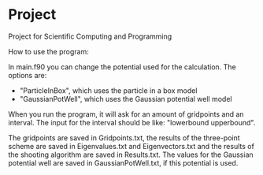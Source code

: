 # Project
Project for Scientific Computing and Programming

How to use the program:

In main.f90 you can change the potential used for the calculation. The options are:
+ "ParticleInBox", which uses the particle in a box model
+ "GaussianPotWell", which uses the Gaussian potential well model

When you run the program, it will ask for an amount of gridpoints and an interval. 
The input for the interval should be like: "lowerbound upperbound". 

The gridpoints are saved in Gridpoints.txt, the results of the three-point scheme are saved in Eigenvalues.txt and Eigenvectors.txt and the results of the shooting algorithm are saved in Results.txt. The values for the Gaussian potential well are saved in GaussianPotWell.txt, if this potential is used. 

